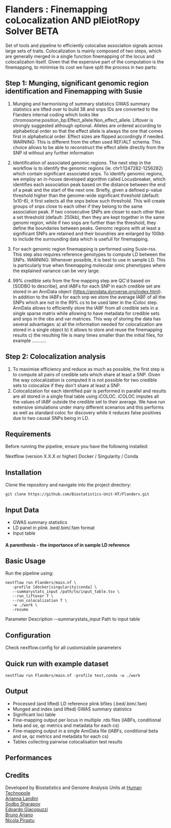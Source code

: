 # Flanders : Finemapping coLocalization AND plEiotRopy Solver BETA

Set of tools and pipeline to efficiently colocalise association signals across large sets of traits.
Colocalization is mainly composed of two steps, which are generally merged in a single function finemapping of the locus and colocalization itself. Given that the expensive part of the computation is the finemapping, to minimise its cost we have split the process in two parts:    

## Step 1: Munging, significant genomic region identification and Finemapping with Susie

1) Munging and harmonising of summary statistics
   GWAS summary statistics are lifted over to build 38 and snps IDs are converted to the Flanders internal coding which looks like chromosome:position_bp:Effect_allele:Non_effect_allele. Liftover is strongly suggested although optional.
   Alleles are ordered according to alphabetical order so that the effect allele is always the one that comes first in alphabetical order. Effect sizes are flipped accordingly if needed.
   WARNING: This is different from the often used REF/ALT schema. This choice allows to be able to reconstruct the effect allele directly from the SNP id without any further information
   
2) Identification of associated genomic regions.
   The next step in the workflow is to identify the genomic regions (ie. chr1:1247282-1256282) which contain significant associated snps.
   To identify genomic regions, we employ an in-house developed algorithm called Locusbreaker, which identifies each association peak based on the distance between the end of a peak and the start of the next one.
   Briefly, given a defined p-value threshold higher than the genome-wide significant threshold (default: 1x10-6), it first selects all the snps below such threshold. This will create groups of snps close to each other if they belong to the 
   same association peak. If two consecutive SNPs are closer to each other than a set threshold (default: 250kb), then they are kept together in the same genomi region, while if two snps are further than the threshold, they define the 
   boundaries between peaks.  Genomc regions with at least a significant SNPs are retained and their boundries are enlarged by 100kb to include the surrounding data which is usefull for finemapping.

3) For each genomic region finemapping is performed using Susie-rss. This step also requires reference genotypes to compute LD between the SNPs. WARNING: Whenever possible, it is best to use in sample LD. This is particularly true when 
   finemapping molecular omic phenotypes where the explained variance can be very large.

4) 99% credible sets from the fine mapping step are QC'd based on [SODBO to describe], and lABFs for each SNP in each credible set are stored in an AnnData object (https://anndata.dynverse.org/index.html). In addition to the lABFs for each snp 
   we store the average lABF of all the SNPs which are not in the 99% cs to be used later in the iColoc step.
   AnnData allows to efficiently store the lABF from all credible sets in a single sparse matrix while allowing to have metadata for credible sets and snps in the obs and var matrices. This way of storing the data has several advantages: a) all 
   the information needed for colocalization are stored in a single object b) it allows to store and reuse the finemapping results c) the resulting file is many times smaller than the initial files, for example ........... 

## Step 2: Colocalization analysis

1) To maximise efficiency and reduce as much as possible, the first step is to compute all pairs of credible sets which share at least a SNP. Given the way colocalization is computed it is not possible for two credible sets to colocalize if they don't share at least a SNP.
2) Colocalization for each identified pair is performed in parallel and results are all stored in a single final table using iCOLOC. iCOLOC imputes all the values of lABF outside the credible set to their average. We have run extensive simulations under many different scenarios and this performs as well as standard coloc for discovery while it reduces false positives due to two causal SNPs being in LD.



## Requirements
Before running the pipeline, ensure you have the following installed:

Nextflow (version X.X.X or higher)
Docker / Singularity / Conda


## Installation
Clone the repository and navigate into the project directory:
```
git clone https://github.com/Biostatistics-Unit-HT/Flanders.git
```

## Input Data
- GWAS summary statistics
- LD panel in plink .bed/.bim/.fam format
- Input table

#### A parenthesis - the importance of in sample LD reference

## Basic Usage
Run the pipeline using:

```
nextflow run Flanders/main.nf \
   -profile [docker|singularity|conda] \
   --summarystats_input /path/to/input_table.tsv \
   --run_liftover T \
   --run_colocalization T \
   -w ./work \
   -resume
```
Parameter	Description
--summarystats_input	Path to input table

## Configuration
Check nextflow.config for all customizabile parameters


## Quick run with example dataset
```
nextflow run Flanders/main.nf -profile test,conda -w ./work
```

## Output
- Processed (and lifted) LD reference plink bfiles (.bed/.bim/.fam)
- Munged and index (and lifted) GWAS summary statistics
- Significant loci table
- Fine-mapping output per locus in multiple .rds files (lABFs, conditional beta and se, qc metrics and metadata for each cs)
- Fine-mapping output in a single AnnData file (lABFs, conditional beta and se, qc metrics and metadata for each cs)
- Tables collecting pairwise colocalisation test results

## Performances


## Credits
Developed by Biostatistics and Genome Analysis Units at [Human Technopole](https://humantechnopole.it/en/)<br>
[Arianna Landini](mailto:arianna.landini@fht.org)<br>
[Sodbo Sharapov](mailto:sodbo.sharapov@fht.org)<br>
[Edoardo Giacopuzzi](mailto:edoardo.giacopuzzi@fht.org)<br>
[Bruno Ariano](mailto:bruno.ariano@fht.org)<br>
[Nicola Pirastu](mailto:nicola.pirastu@fht.org)<br>
